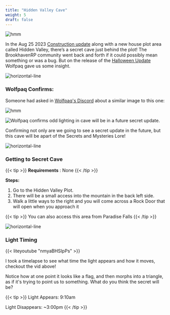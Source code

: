```yaml
---
title: "Hidden Valley Cave"
weight: 5
draft: false
---
```


![hmm](/images/bh/no_light_source.jpg)


In the Aug 25 2023 [Construction update](/blog/construction/) along with a new house plot area called Hidden Valley, there’s a secret cave just behind the plot!
The BrookhavenRP community went back and forth if it could possibly mean something or was a bug. But on the release of the [Halloween Update](/blog/10-13-23.md) Wolfpaq gave us some insight. 

![horizontal-line](/images/green-line.png)

### Wolfpaq Confirms:


Someone had asked in [Wolfpaq's Discord](https://discord.com/channels/482308357248647177/870010373976236052/1162417286792102060) about a similar image to this one:

![hmm](/images/bh/flag.jpg)

![Wolfpaq confirms odd lighting in cave will be in a future secret update.](/images/bh/wolf.jpg)

Confirming not only are we going to see a secret update in the future, but this cave will be apart of the Secrets and Mysteries Lore!

![horizontal-line](/images/green-line.png)

### Getting to Secret Cave

{{< tip >}}
**Requirements** : None
{{< /tip >}}

**Steps:**
1. Go to the Hidden Valley Plot.
1. There will be a small access into the mountain in the back left side. 
1. Walk a little ways to the right and you will come across a Rock Door that will open when you approach it

{{< tip >}}
You can also access this area from Paradise Falls
{{< /tip >}}

![horizontal-line](/images/green-line.png)

### Light Timing 

{{< liteyoutube "nmyaBHSIpPs" >}}

I took a timelapse to see what time the light appears and how it moves, checkout the vid above!

Notice how at one point it looks like a flag, and then morphs into a triangle, as if it's trying to point us to something. What do you think the secret will be?


{{< tip >}}
Light Appears: 9:10am

Light Disappears: ~3:00pm
{{< /tip >}}